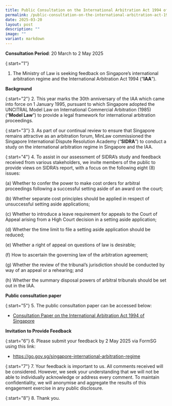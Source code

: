 ```yaml
---
title: Public Consultation on the International Arbitration Act 1994 of Singapore
permalink: /public-consultation-on-the-international-arbitration-act-1994-of-singapore/
date: 2025-03-20
layout: post
description: ""
image: ""
variant: markdown
---
```

**Consultation Period**: 20 March to 2 May 2025

{:start="1"}
1. The Ministry of Law is seeking feedback on Singapore’s international arbitration regime and the International Arbitration Act 1994 (“**IAA**”). 

**Background**

{:start="2"}
2.  This year marks the 30th anniversary of the IAA which came into force on 1 January 1995, pursuant to which Singapore adopted the UNCITRAL Model Law on International Commercial Arbitration (1985) (“**Model Law**”) to provide a legal framework for international arbitration proceedings.

{:start="3"}
3.  As part of our continual review to ensure that Singapore remains attractive as an arbitration forum, MinLaw commissioned the Singapore International Dispute Resolution Academy (“**SIDRA**”) to conduct a study on the international arbitration regime in Singapore and the IAA.

{:start="4"}
4.  To assist in our assessment of SIDRA’s study and feedback received from various stakeholders, we invite members of the public to provide views on SIDRA’s report, with a focus on the following eight (8) issues:

(a) Whether to confer the power to make cost orders for arbitral proceedings following a successful setting aside of an award on the court;

(b) Whether separate cost principles should be applied in respect of unsuccessful setting aside applications;

(c) Whether to introduce a leave requirement for appeals to the Court of Appeal arising from a High Court decision in a setting aside application;

(d) Whether the time limit to file a setting aside application should be reduced;

(e) Whether a right of appeal on questions of law is desirable;

(f) How to ascertain the governing law of the arbitration agreement;

(g) Whether the review of the tribunal’s jurisdiction should be conducted by way of an appeal or a rehearing; and

(h) Whether the summary disposal powers of arbitral tribunals should be set out in the IAA.

**Public consultation paper**

{:start="5"}
5.  The public consultation paper can be accessed below: 

* [Consultation Paper on the International Arbitration Act 1994 of Singapore](/files/Arbitration/IAA_Consultation_Paper.pdf)

**Invitation to Provide Feedback**

{:start="6"}
6.  Please submit your feedback by 2 May 2025 via FormSG using this link: 

* https://go.gov.sg/singapore-international-arbitration-regime 

{:start="7"}
7.  Your feedback is important to us. All comments received will be considered. However, we seek your understanding that we will not be able to individually acknowledge or address every comment. To maintain confidentiality, we will anonymise and aggregate the results of this engagement exercise in any public disclosure.

{:start="8"}
8.  Thank you. 